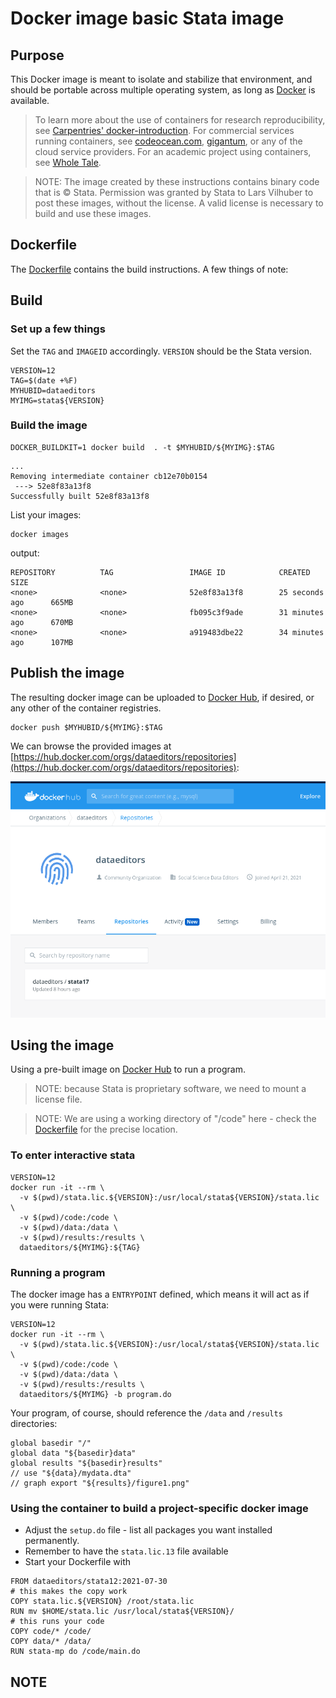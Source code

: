 # Docker image basic Stata image

## Purpose

This Docker image is meant to isolate and stabilize that environment, and should be portable across
multiple operating system, as long as [Docker](https://docker.com) is available.

> To learn more about the use of containers for research reproducibility, see [Carpentries' docker-introduction](https://carpentries-incubator.github.io/docker-introduction/index.html). For commercial services running containers, see [codeocean.com](https://codeocean.com), [gigantum](https://gigantum.com/), or any of the cloud service providers. For an academic project using containers, see [Whole Tale](https://wholetale.org/).

> NOTE: The image created by these instructions contains binary code that is &copy; Stata. Permission was granted by Stata to Lars Vilhuber to post these images, without the license. A valid license is necessary to build and use these images. 

## Dockerfile

The [Dockerfile](Dockerfile) contains the build instructions. A few things of note:



## Build

### Set up a few things

Set the `TAG` and `IMAGEID` accordingly. `VERSION` should be the Stata version.

```
VERSION=12
TAG=$(date +%F)
MYHUBID=dataeditors
MYIMG=stata${VERSION}
```

### Build the image

```
DOCKER_BUILDKIT=1 docker build  . -t $MYHUBID/${MYIMG}:$TAG
```


```
...
Removing intermediate container cb12e70b0154
 ---> 52e8f83a13f8
Successfully built 52e8f83a13f8
```

List your images:

```
docker images 
```
output:
```
REPOSITORY          TAG                 IMAGE ID            CREATED             SIZE
<none>              <none>              52e8f83a13f8        25 seconds ago      665MB
<none>              <none>              fb095c3f9ade        31 minutes ago      670MB
<none>              <none>              a919483dbe22        34 minutes ago      107MB
```

## Publish the image 

The resulting docker image can be uploaded to [Docker Hub](https://hub.docker.com/), if desired, or any other of the container registries. 


```
docker push $MYHUBID/${MYIMG}:$TAG
```

We can browse the provided images at [https://hub.docker.com/orgs/dataeditors/repositories](https://hub.docker.com/orgs/dataeditors/repositories):

![Screenshot of repository for dataeditors](assets/docker-hub-dataeditors.png)

## Using the image

Using a pre-built image on [Docker Hub](https://hub.docker.com/repository/docker/dataeditors/) to run a program. 

> NOTE: because Stata is proprietary software, we need to mount a license file. 

> NOTE: We are using a working directory of "/code" here - check the [Dockerfile](Dockerfile) for the precise location.

### To enter interactive stata

```
VERSION=12
docker run -it --rm \
  -v $(pwd)/stata.lic.${VERSION}:/usr/local/stata${VERSION}/stata.lic \
  -v $(pwd)/code:/code \
  -v $(pwd)/data:/data \
  -v $(pwd)/results:/results \
  dataeditors/${MYIMG}:${TAG}
```

### Running a program

The docker image has a `ENTRYPOINT` defined, which means it will act as if you were running Stata:


```
VERSION=12
docker run -it --rm \
  -v $(pwd)/stata.lic.${VERSION}:/usr/local/stata${VERSION}/stata.lic \
  -v $(pwd)/code:/code \
  -v $(pwd)/data:/data \
  -v $(pwd)/results:/results \
  dataeditors/${MYIMG} -b program.do
```
Your program, of course, should reference the `/data` and `/results` directories:

```
global basedir "/"
global data "${basedir}data"
global results "${basedir}results"
// use "${data}/mydata.dta"
// graph export "${results}/figure1.png"
```

### Using the container to build a project-specific docker image

- Adjust the `setup.do` file - list all packages you want installed permanently. 
- Remember to have the `stata.lic.13` file available
- Start your Dockerfile with
```
FROM dataeditors/stata12:2021-07-30
# this makes the copy work
COPY stata.lic.${VERSION} /root/stata.lic
RUN mv $HOME/stata.lic /usr/local/stata${VERSION}/ 
# this runs your code 
COPY code/* /code/
COPY data/* /data/
RUN stata-mp do /code/main.do
```




## NOTE
